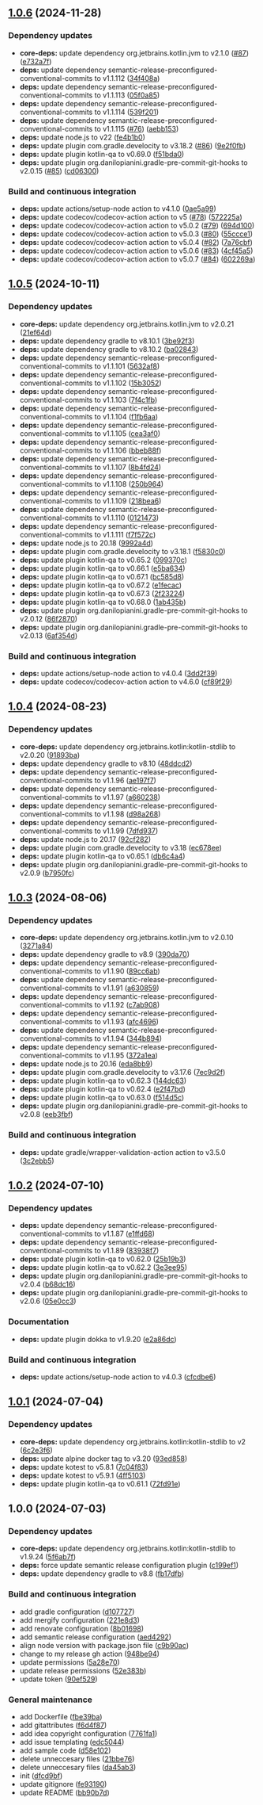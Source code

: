 ## [1.0.6](https://github.com/AndreaGiulianelli/kotlin-template-project/compare/1.0.5...1.0.6) (2024-11-28)

### Dependency updates

* **core-deps:** update dependency org.jetbrains.kotlin.jvm to v2.1.0 ([#87](https://github.com/AndreaGiulianelli/kotlin-template-project/issues/87)) ([e732a7f](https://github.com/AndreaGiulianelli/kotlin-template-project/commit/e732a7f63f07a4d5603e888eaaab75f3423d66ae))
* **deps:** update dependency semantic-release-preconfigured-conventional-commits to v1.1.112 ([34f408a](https://github.com/AndreaGiulianelli/kotlin-template-project/commit/34f408a21707bd354698cb89fd344679da0e9d75))
* **deps:** update dependency semantic-release-preconfigured-conventional-commits to v1.1.113 ([05f0a85](https://github.com/AndreaGiulianelli/kotlin-template-project/commit/05f0a853f961e7772a8b90f390563ecc6a48ab12))
* **deps:** update dependency semantic-release-preconfigured-conventional-commits to v1.1.114 ([539f201](https://github.com/AndreaGiulianelli/kotlin-template-project/commit/539f20188044cdb5ae767893a59cb4e8649f8831))
* **deps:** update dependency semantic-release-preconfigured-conventional-commits to v1.1.115 ([#76](https://github.com/AndreaGiulianelli/kotlin-template-project/issues/76)) ([aebb153](https://github.com/AndreaGiulianelli/kotlin-template-project/commit/aebb1530a2faa9a275c8ad44d074cb68d1ac9e3b))
* **deps:** update node.js to v22 ([fe4b1b0](https://github.com/AndreaGiulianelli/kotlin-template-project/commit/fe4b1b07642c8f4f69111d6d9bffaebfd0a4ea81))
* **deps:** update plugin com.gradle.develocity to v3.18.2 ([#86](https://github.com/AndreaGiulianelli/kotlin-template-project/issues/86)) ([9e2f0fb](https://github.com/AndreaGiulianelli/kotlin-template-project/commit/9e2f0fbe1090d4365e7b9094dfb8f7e08bf66144))
* **deps:** update plugin kotlin-qa to v0.69.0 ([f51bda0](https://github.com/AndreaGiulianelli/kotlin-template-project/commit/f51bda056ca1ccd1cfc891936a26cfbf1a86af9b))
* **deps:** update plugin org.danilopianini.gradle-pre-commit-git-hooks to v2.0.15 ([#85](https://github.com/AndreaGiulianelli/kotlin-template-project/issues/85)) ([cd06300](https://github.com/AndreaGiulianelli/kotlin-template-project/commit/cd06300d7e2fb33462d8f8037b5dd2e533b1e4da))

### Build and continuous integration

* **deps:** update actions/setup-node action to v4.1.0 ([0ae5a99](https://github.com/AndreaGiulianelli/kotlin-template-project/commit/0ae5a99f38a559f175f54dc1eaf1370049ec248f))
* **deps:** update codecov/codecov-action action to v5 ([#78](https://github.com/AndreaGiulianelli/kotlin-template-project/issues/78)) ([572225a](https://github.com/AndreaGiulianelli/kotlin-template-project/commit/572225a9112abfc65f948105edb2524d87f275de))
* **deps:** update codecov/codecov-action action to v5.0.2 ([#79](https://github.com/AndreaGiulianelli/kotlin-template-project/issues/79)) ([694d100](https://github.com/AndreaGiulianelli/kotlin-template-project/commit/694d1009fa8f61f90f3487b8f6532daf71912b44))
* **deps:** update codecov/codecov-action action to v5.0.3 ([#80](https://github.com/AndreaGiulianelli/kotlin-template-project/issues/80)) ([55ccce1](https://github.com/AndreaGiulianelli/kotlin-template-project/commit/55ccce1d48678cb0d570bec664fe0b482ac98173))
* **deps:** update codecov/codecov-action action to v5.0.4 ([#82](https://github.com/AndreaGiulianelli/kotlin-template-project/issues/82)) ([7a76cbf](https://github.com/AndreaGiulianelli/kotlin-template-project/commit/7a76cbfdb2ace8d2378b575ed3399504080fa636))
* **deps:** update codecov/codecov-action action to v5.0.6 ([#83](https://github.com/AndreaGiulianelli/kotlin-template-project/issues/83)) ([4cf45a5](https://github.com/AndreaGiulianelli/kotlin-template-project/commit/4cf45a5aa51493c366c56e46b4fa59ae54d0b7b5))
* **deps:** update codecov/codecov-action action to v5.0.7 ([#84](https://github.com/AndreaGiulianelli/kotlin-template-project/issues/84)) ([602269a](https://github.com/AndreaGiulianelli/kotlin-template-project/commit/602269aaaa8b1e511a4df664844b48f78dd312b3))

## [1.0.5](https://github.com/AndreaGiulianelli/kotlin-template-project/compare/1.0.4...1.0.5) (2024-10-11)

### Dependency updates

* **core-deps:** update dependency org.jetbrains.kotlin.jvm to v2.0.21 ([21ef64d](https://github.com/AndreaGiulianelli/kotlin-template-project/commit/21ef64d9e1b485e8ca53aa8673e619177901ebc5))
* **deps:** update dependency gradle to v8.10.1 ([3be92f3](https://github.com/AndreaGiulianelli/kotlin-template-project/commit/3be92f31c56960424f41d85265f5fc09403bcf67))
* **deps:** update dependency gradle to v8.10.2 ([ba02843](https://github.com/AndreaGiulianelli/kotlin-template-project/commit/ba028430f3528baa70e149a5b89d776dd3bb934d))
* **deps:** update dependency semantic-release-preconfigured-conventional-commits to v1.1.101 ([5632af8](https://github.com/AndreaGiulianelli/kotlin-template-project/commit/5632af8abaaa9d7d5692ca045d8b85f3b5c6a63c))
* **deps:** update dependency semantic-release-preconfigured-conventional-commits to v1.1.102 ([15b3052](https://github.com/AndreaGiulianelli/kotlin-template-project/commit/15b30523977f4b5e52e6373b11c6b0351e147e3d))
* **deps:** update dependency semantic-release-preconfigured-conventional-commits to v1.1.103 ([7f4c1fb](https://github.com/AndreaGiulianelli/kotlin-template-project/commit/7f4c1fb36418cca3b278ea3b0a045df3e0d165b8))
* **deps:** update dependency semantic-release-preconfigured-conventional-commits to v1.1.104 ([f1fb6aa](https://github.com/AndreaGiulianelli/kotlin-template-project/commit/f1fb6aa6b92dedacdf8000bc7305c5e021a94fc1))
* **deps:** update dependency semantic-release-preconfigured-conventional-commits to v1.1.105 ([cea3af0](https://github.com/AndreaGiulianelli/kotlin-template-project/commit/cea3af0cb2c635bc03cb2793f4bbde82becd6cd5))
* **deps:** update dependency semantic-release-preconfigured-conventional-commits to v1.1.106 ([bbeb88f](https://github.com/AndreaGiulianelli/kotlin-template-project/commit/bbeb88fb6d6ff0f95049b43e7ec68e5615effe39))
* **deps:** update dependency semantic-release-preconfigured-conventional-commits to v1.1.107 ([8b4fd24](https://github.com/AndreaGiulianelli/kotlin-template-project/commit/8b4fd241401341d56551310f5d5d297be257a522))
* **deps:** update dependency semantic-release-preconfigured-conventional-commits to v1.1.108 ([250b964](https://github.com/AndreaGiulianelli/kotlin-template-project/commit/250b964279d63c7aebf4f574e7a0d6692e633329))
* **deps:** update dependency semantic-release-preconfigured-conventional-commits to v1.1.109 ([218bea6](https://github.com/AndreaGiulianelli/kotlin-template-project/commit/218bea603af5288efa8dbd1235dd8fb9db8a2260))
* **deps:** update dependency semantic-release-preconfigured-conventional-commits to v1.1.110 ([0121473](https://github.com/AndreaGiulianelli/kotlin-template-project/commit/0121473936d3982956aa02673e52c38281e477f7))
* **deps:** update dependency semantic-release-preconfigured-conventional-commits to v1.1.111 ([f7f572c](https://github.com/AndreaGiulianelli/kotlin-template-project/commit/f7f572c7565686bebf1184e4a8e55b048d2a4349))
* **deps:** update node.js to 20.18 ([9992a4d](https://github.com/AndreaGiulianelli/kotlin-template-project/commit/9992a4da456ed437d951b45bff7d9970df11212a))
* **deps:** update plugin com.gradle.develocity to v3.18.1 ([f5830c0](https://github.com/AndreaGiulianelli/kotlin-template-project/commit/f5830c003056ffdf15ddb93cdf0352230b2dc14e))
* **deps:** update plugin kotlin-qa to v0.65.2 ([099370c](https://github.com/AndreaGiulianelli/kotlin-template-project/commit/099370c213bb59fdf2f109fcf6e13e468d44e6ab))
* **deps:** update plugin kotlin-qa to v0.66.1 ([e5ba634](https://github.com/AndreaGiulianelli/kotlin-template-project/commit/e5ba634bb07380647751687edf1e0fbccd65e550))
* **deps:** update plugin kotlin-qa to v0.67.1 ([bc585d8](https://github.com/AndreaGiulianelli/kotlin-template-project/commit/bc585d8cc5bf58a68aaa5036902d5c426913db81))
* **deps:** update plugin kotlin-qa to v0.67.2 ([e1fecac](https://github.com/AndreaGiulianelli/kotlin-template-project/commit/e1fecac3a974690abeee297c95350acc879a94d0))
* **deps:** update plugin kotlin-qa to v0.67.3 ([2f23224](https://github.com/AndreaGiulianelli/kotlin-template-project/commit/2f232241da08f57ddb6d39bbb641223f1b4134eb))
* **deps:** update plugin kotlin-qa to v0.68.0 ([1ab435b](https://github.com/AndreaGiulianelli/kotlin-template-project/commit/1ab435b6283971cf8a232db2921a40273fbd3da4))
* **deps:** update plugin org.danilopianini.gradle-pre-commit-git-hooks to v2.0.12 ([86f2870](https://github.com/AndreaGiulianelli/kotlin-template-project/commit/86f28704037566524eb7510d11b3ce3a54e4ca96))
* **deps:** update plugin org.danilopianini.gradle-pre-commit-git-hooks to v2.0.13 ([6af354d](https://github.com/AndreaGiulianelli/kotlin-template-project/commit/6af354d862cbc6303640e91a823565e69b173744))

### Build and continuous integration

* **deps:** update actions/setup-node action to v4.0.4 ([3dd2f39](https://github.com/AndreaGiulianelli/kotlin-template-project/commit/3dd2f395b9964b792defbcafb45249df50821713))
* **deps:** update codecov/codecov-action action to v4.6.0 ([cf89f29](https://github.com/AndreaGiulianelli/kotlin-template-project/commit/cf89f29d46e5bec96538e94f14c5ed18a2627f5b))

## [1.0.4](https://github.com/AndreaGiulianelli/kotlin-template-project/compare/1.0.3...1.0.4) (2024-08-23)

### Dependency updates

* **core-deps:** update dependency org.jetbrains.kotlin:kotlin-stdlib to v2.0.20 ([91893ba](https://github.com/AndreaGiulianelli/kotlin-template-project/commit/91893ba45ae9bb4148d149db13f638c583536a91))
* **deps:** update dependency gradle to v8.10 ([48ddcd2](https://github.com/AndreaGiulianelli/kotlin-template-project/commit/48ddcd2ec11fa5cf8138a1ac069be92911766d63))
* **deps:** update dependency semantic-release-preconfigured-conventional-commits to v1.1.96 ([ae197f7](https://github.com/AndreaGiulianelli/kotlin-template-project/commit/ae197f73d21eb01a05953e46314e794efd43e6d3))
* **deps:** update dependency semantic-release-preconfigured-conventional-commits to v1.1.97 ([a660238](https://github.com/AndreaGiulianelli/kotlin-template-project/commit/a6602387c31681d83d0d755307ca4f45509922e9))
* **deps:** update dependency semantic-release-preconfigured-conventional-commits to v1.1.98 ([d98a268](https://github.com/AndreaGiulianelli/kotlin-template-project/commit/d98a2688c2542c543725d75fd251910a2c12af44))
* **deps:** update dependency semantic-release-preconfigured-conventional-commits to v1.1.99 ([7dfd937](https://github.com/AndreaGiulianelli/kotlin-template-project/commit/7dfd9371deb2581641f91bf19eb4019e39d66bca))
* **deps:** update node.js to 20.17 ([92cf282](https://github.com/AndreaGiulianelli/kotlin-template-project/commit/92cf282552be2e6a3a9cdb4b20ec1dffb85ea1ba))
* **deps:** update plugin com.gradle.develocity to v3.18 ([ec678ee](https://github.com/AndreaGiulianelli/kotlin-template-project/commit/ec678eebb60968a92989ff98c42d5d12b2107591))
* **deps:** update plugin kotlin-qa to v0.65.1 ([db6c4a4](https://github.com/AndreaGiulianelli/kotlin-template-project/commit/db6c4a48996ddacf372f134269dceefc614c0c05))
* **deps:** update plugin org.danilopianini.gradle-pre-commit-git-hooks to v2.0.9 ([b7950fc](https://github.com/AndreaGiulianelli/kotlin-template-project/commit/b7950fcd5e4c3431d1413dd015d9be523eff9e1c))

## [1.0.3](https://github.com/AndreaGiulianelli/kotlin-template-project/compare/1.0.2...1.0.3) (2024-08-06)

### Dependency updates

* **core-deps:** update dependency org.jetbrains.kotlin.jvm to v2.0.10 ([3271a84](https://github.com/AndreaGiulianelli/kotlin-template-project/commit/3271a8475238f96f43b12c1b88fd0c17c4485657))
* **deps:** update dependency gradle to v8.9 ([390da70](https://github.com/AndreaGiulianelli/kotlin-template-project/commit/390da70825efbebc611f8bca25af6955667a6678))
* **deps:** update dependency semantic-release-preconfigured-conventional-commits to v1.1.90 ([89cc6ab](https://github.com/AndreaGiulianelli/kotlin-template-project/commit/89cc6ab804187716e6f1863bb23fe7e48cc28e90))
* **deps:** update dependency semantic-release-preconfigured-conventional-commits to v1.1.91 ([a630859](https://github.com/AndreaGiulianelli/kotlin-template-project/commit/a630859b00dc87bcef31423afe65df8608c4f24e))
* **deps:** update dependency semantic-release-preconfigured-conventional-commits to v1.1.92 ([c7ab908](https://github.com/AndreaGiulianelli/kotlin-template-project/commit/c7ab908b2076ee16bbfc7871bde99ad3df858e81))
* **deps:** update dependency semantic-release-preconfigured-conventional-commits to v1.1.93 ([afc4696](https://github.com/AndreaGiulianelli/kotlin-template-project/commit/afc46969843744fd0329d212b0a5435271bad2e9))
* **deps:** update dependency semantic-release-preconfigured-conventional-commits to v1.1.94 ([344b894](https://github.com/AndreaGiulianelli/kotlin-template-project/commit/344b8943871ee277acbb436f32972e16e4fb400a))
* **deps:** update dependency semantic-release-preconfigured-conventional-commits to v1.1.95 ([372a1ea](https://github.com/AndreaGiulianelli/kotlin-template-project/commit/372a1ea3f6e9b8176d6dd59e6e9432e0f9b879ef))
* **deps:** update node.js to 20.16 ([eda8bb9](https://github.com/AndreaGiulianelli/kotlin-template-project/commit/eda8bb9ed04193602c90ec80ca60d093e6729336))
* **deps:** update plugin com.gradle.develocity to v3.17.6 ([7ec9d2f](https://github.com/AndreaGiulianelli/kotlin-template-project/commit/7ec9d2fa8919bc6c6ce788d01501bc9999452692))
* **deps:** update plugin kotlin-qa to v0.62.3 ([144dc63](https://github.com/AndreaGiulianelli/kotlin-template-project/commit/144dc6360e19af33d25b3e2d8ed711a5c3f7390c))
* **deps:** update plugin kotlin-qa to v0.62.4 ([e2f47bd](https://github.com/AndreaGiulianelli/kotlin-template-project/commit/e2f47bdb0dc7677fad26b1364d130d22b16e9062))
* **deps:** update plugin kotlin-qa to v0.63.0 ([f514d5c](https://github.com/AndreaGiulianelli/kotlin-template-project/commit/f514d5ccd21c437a81e8b420a9967937b8b1c045))
* **deps:** update plugin org.danilopianini.gradle-pre-commit-git-hooks to v2.0.8 ([eeb3fbf](https://github.com/AndreaGiulianelli/kotlin-template-project/commit/eeb3fbf279f91b280e7cec70e731d598b562449c))

### Build and continuous integration

* **deps:** update gradle/wrapper-validation-action action to v3.5.0 ([3c2ebb5](https://github.com/AndreaGiulianelli/kotlin-template-project/commit/3c2ebb522ce0f82fb28510325bda84c77279dad3))

## [1.0.2](https://github.com/AndreaGiulianelli/kotlin-template-project/compare/1.0.1...1.0.2) (2024-07-10)

### Dependency updates

* **deps:** update dependency semantic-release-preconfigured-conventional-commits to v1.1.87 ([e1ffd68](https://github.com/AndreaGiulianelli/kotlin-template-project/commit/e1ffd68e646a8fd013a418a17c18f114e9df052a))
* **deps:** update dependency semantic-release-preconfigured-conventional-commits to v1.1.89 ([83938f7](https://github.com/AndreaGiulianelli/kotlin-template-project/commit/83938f75719adf7932db7b0d4f31c5219a0a0461))
* **deps:** update plugin kotlin-qa to v0.62.0 ([25b19b3](https://github.com/AndreaGiulianelli/kotlin-template-project/commit/25b19b304e837a6a90906f69725d3b55cd184134))
* **deps:** update plugin kotlin-qa to v0.62.2 ([3e3ee95](https://github.com/AndreaGiulianelli/kotlin-template-project/commit/3e3ee957bf31f31d7075d3abe7019153e1f43264))
* **deps:** update plugin org.danilopianini.gradle-pre-commit-git-hooks to v2.0.4 ([b68dc16](https://github.com/AndreaGiulianelli/kotlin-template-project/commit/b68dc1627c01f5fb8819da7461b1c6145fe61924))
* **deps:** update plugin org.danilopianini.gradle-pre-commit-git-hooks to v2.0.6 ([05e0cc3](https://github.com/AndreaGiulianelli/kotlin-template-project/commit/05e0cc364b1732af41a7f29d5221d71389152036))

### Documentation

* **deps:** update plugin dokka to v1.9.20 ([e2a86dc](https://github.com/AndreaGiulianelli/kotlin-template-project/commit/e2a86dcfa1618bf1fd0b330be14f09deaedf0d3a))

### Build and continuous integration

* **deps:** update actions/setup-node action to v4.0.3 ([cfcdbe6](https://github.com/AndreaGiulianelli/kotlin-template-project/commit/cfcdbe691ae3e99803c5ca0b13dd22c09b925b53))

## [1.0.1](https://github.com/AndreaGiulianelli/kotlin-template-project/compare/1.0.0...1.0.1) (2024-07-04)

### Dependency updates

* **core-deps:** update dependency org.jetbrains.kotlin:kotlin-stdlib to v2 ([6c2e3f6](https://github.com/AndreaGiulianelli/kotlin-template-project/commit/6c2e3f61e719a61163ec7473eedad8d20e3f8ef6))
* **deps:** update alpine docker tag to v3.20 ([93ed858](https://github.com/AndreaGiulianelli/kotlin-template-project/commit/93ed85880a4b303e3ad476a9ee378cf9ff8c696c))
* **deps:** update kotest to v5.8.1 ([7c04f83](https://github.com/AndreaGiulianelli/kotlin-template-project/commit/7c04f83dcc47b1ec823aeae760931a3188ab2ec4))
* **deps:** update kotest to v5.9.1 ([4ff5103](https://github.com/AndreaGiulianelli/kotlin-template-project/commit/4ff510332d039a42bd5511e22a76350dba29eff1))
* **deps:** update plugin kotlin-qa to v0.61.1 ([72fd91e](https://github.com/AndreaGiulianelli/kotlin-template-project/commit/72fd91e1df7111044a5aab5c5161f1021e8d8baa))

## 1.0.0 (2024-07-03)

### Dependency updates

* **core-deps:** update dependency org.jetbrains.kotlin:kotlin-stdlib to v1.9.24 ([5f6ab7f](https://github.com/AndreaGiulianelli/kotlin-template-project/commit/5f6ab7f37d39a566f92dec9992b360845a319053))
* **deps:** force update semantic release configuration plugin ([c199ef1](https://github.com/AndreaGiulianelli/kotlin-template-project/commit/c199ef1fac977b1cb03dccec8c5a2ded5d959bb7))
* **deps:** update dependency gradle to v8.8 ([fb17dfb](https://github.com/AndreaGiulianelli/kotlin-template-project/commit/fb17dfb47c4ba950444447ba9dbca84618c5d5f7))

### Build and continuous integration

* add gradle configuration ([d107727](https://github.com/AndreaGiulianelli/kotlin-template-project/commit/d107727846f00c0ad976f14276b2ed69917b0150))
* add mergify configuration ([221e8d3](https://github.com/AndreaGiulianelli/kotlin-template-project/commit/221e8d39047f69c32c8fb0e3dcfb67a854ab9f2b))
* add renovate configuration ([8b01698](https://github.com/AndreaGiulianelli/kotlin-template-project/commit/8b0169860b748a6e67f07cf9312934b44f918891))
* add semantic release configuration ([aed4292](https://github.com/AndreaGiulianelli/kotlin-template-project/commit/aed4292a44d0a390a37151605558dfd16b37e197))
* align node version with package.json file ([c9b90ac](https://github.com/AndreaGiulianelli/kotlin-template-project/commit/c9b90acee721048e7daa24f715b8ce54364d1a0a))
* change to my release gh action ([948be94](https://github.com/AndreaGiulianelli/kotlin-template-project/commit/948be944354143515afc764bf77c5be2066940d2))
* update permissions ([5a28e70](https://github.com/AndreaGiulianelli/kotlin-template-project/commit/5a28e70c89c7434df7c409d277bae711964def90))
* update release permissions ([52e383b](https://github.com/AndreaGiulianelli/kotlin-template-project/commit/52e383b479f27b517412bb06e52157971f1f8d8a))
* update token ([90ef529](https://github.com/AndreaGiulianelli/kotlin-template-project/commit/90ef52957239b982d5f9124ea01187b16d0a3078))

### General maintenance

* add Dockerfile ([fbe39ba](https://github.com/AndreaGiulianelli/kotlin-template-project/commit/fbe39ba0ed3bee4164f8e00a1696f1b3cfc62862))
* add gitattributes ([f6d4f87](https://github.com/AndreaGiulianelli/kotlin-template-project/commit/f6d4f877e9688ea44240a1edbfb53a374546a369))
* add idea copyright configuration ([7761fa1](https://github.com/AndreaGiulianelli/kotlin-template-project/commit/7761fa1201ecc51b8b69419e689acf48af2b225b))
* add issue templating ([edc5044](https://github.com/AndreaGiulianelli/kotlin-template-project/commit/edc5044246b317af7b25e3ebebccb3ef3e19599b))
* add sample code ([d58e102](https://github.com/AndreaGiulianelli/kotlin-template-project/commit/d58e102d285b37ff4becd1e06994b05b6d3c11e6))
* delete unneccesary files ([21bbe76](https://github.com/AndreaGiulianelli/kotlin-template-project/commit/21bbe76134dc17c5025e6ea87098dc9bec7bd065))
* delete unneccesary files ([da45ab3](https://github.com/AndreaGiulianelli/kotlin-template-project/commit/da45ab30b49ea1dafa538dce02d8753a2e74f729))
* init ([dfcd9bf](https://github.com/AndreaGiulianelli/kotlin-template-project/commit/dfcd9bf673269d266489101eda4d43bbfd47ecc3))
* update gitignore ([fe93190](https://github.com/AndreaGiulianelli/kotlin-template-project/commit/fe93190f5109a8c34a0e24e97c4b066aee4a9bcf))
* update README ([bb90b7d](https://github.com/AndreaGiulianelli/kotlin-template-project/commit/bb90b7d808a2bae9a5b8421168d5e23c1755f755))
